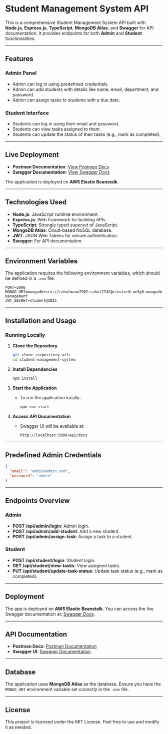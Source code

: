 
# **Student Management System API**

This is a comprehensive Student Management System API built with **Node.js**, **Express.js**, **TypeScript**, **MongoDB Atlas**, and **Swagger** for API documentation. It provides endpoints for both **Admin** and **Student** functionalities.

---

## **Features**

### **Admin Panel**

- Admin can log in using predefined credentials.
- Admin can add students with details like name, email, department, and password.
- Admin can assign tasks to students with a due date.

### **Student Interface**

- Students can log in using their email and password.
- Students can view tasks assigned to them.
- Students can update the status of their tasks (e.g., mark as completed).

---

## **Live Deployment**

- **Postman Documentation**: [View Postman Docs](https://documenter.getpostman.com/view/25097669/2sAYQdjVkL)
- **Swagger Documentation**: [View Swagger Docs](http://apistutentsportal-env-1.eba-j6ensyag.ap-south-1.elasticbeanstalk.com/api/docs/#/)

The application is deployed on **AWS Elastic Beanstalk**.

---

## **Technologies Used**

- **Node.js**: JavaScript runtime environment.
- **Express.js**: Web framework for building APIs.
- **TypeScript**: Strongly typed superset of JavaScript.
- **MongoDB Atlas**: Cloud-based NoSQL database.
- **JWT**: JSON Web Tokens for secure authentication.
- **Swagger**: For API documentation.

---

## **Environment Variables**

The application requires the following environment variables, which should be defined in a `.env` file:

```env
PORT=5000
MONGO_URI=mongodb+srv://rahulmanu7902:rahul2742@cluster0.oe3g5.mongodb.net/student-management
JWT_SECRET=student@2025
```

---

## **Installation and Usage**

### **Running Locally**

1. **Clone the Repository**

   ```bash
   git clone <repository_url>
   cd student-management-system
   ```

2. **Install Dependencies**

   ```bash
   npm install
   ```

3. **Start the Application**
   - To run the application locally:

     ```bash
     npm run start
     ```

4. **Access API Documentation**
   - Swagger UI will be available at:

     ```
     http://localhost:5000/api/docs
     ```

---

## **Predefined Admin Credentials**

```json
{
  "email": "admin@admin.com",
  "password": "admin"
}
```

---

## **Endpoints Overview**

### **Admin**

- **POST /api/admin/login**: Admin login.
- **POST /api/admin/add-student**: Add a new student.
- **POST /api/admin/assign-task**: Assign a task to a student.

### **Student**

- **POST /api/student/login**: Student login.
- **GET /api/student/view-tasks**: View assigned tasks.
- **PUT /api/student/update-task-status**: Update task status (e.g., mark as completed).

---

## **Deployment**

The app is deployed on **AWS Elastic Beanstalk**. You can access the live Swagger documentation at:
[Swagger Docs](http://apistutentsportal-env-1.eba-j6ensyag.ap-south-1.elasticbeanstalk.com/api/docs/#/).

---

## **API Documentation**

- **Postman Docs**: [Postman Documentation](https://documenter.getpostman.com/view/25097669/2sAYQdjVkL)
- **Swagger UI**: [Swagger Documentation](http://apistutentsportal-env-1.eba-j6ensyag.ap-south-1.elasticbeanstalk.com/api/docs/#/)

---

## **Database**

The application uses **MongoDB Atlas** as the database. Ensure you have the `MONGO_URI` environment variable set correctly in the `.env` file.

---

## **License**

This project is licensed under the MIT License. Feel free to use and modify it as needed.
